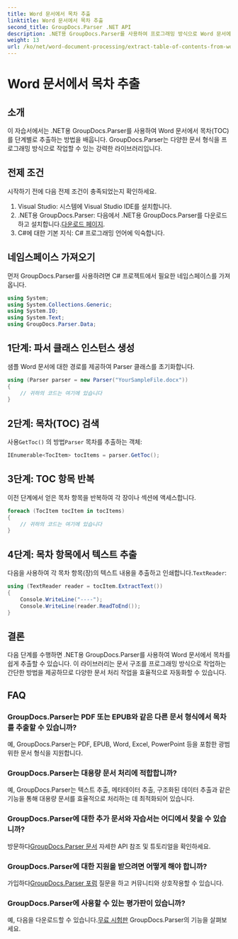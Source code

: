 ```yaml
---
title: Word 문서에서 목차 추출
linktitle: Word 문서에서 목차 추출
second_title: GroupDocs.Parser .NET API
description: .NET용 GroupDocs.Parser를 사용하여 프로그래밍 방식으로 Word 문서에서 목차(TOC)를 추출하는 방법을 알아보세요.
weight: 13
url: /ko/net/word-document-processing/extract-table-of-contents-from-word-document/
---
```


# Word 문서에서 목차 추출

## 소개
이 자습서에서는 .NET용 GroupDocs.Parser를 사용하여 Word 문서에서 목차(TOC)를 단계별로 추출하는 방법을 배웁니다. GroupDocs.Parser는 다양한 문서 형식을 프로그래밍 방식으로 작업할 수 있는 강력한 라이브러리입니다.
## 전제 조건
시작하기 전에 다음 전제 조건이 충족되었는지 확인하세요.
1. Visual Studio: 시스템에 Visual Studio IDE를 설치합니다.
2.  .NET용 GroupDocs.Parser: 다음에서 .NET용 GroupDocs.Parser를 다운로드하고 설치합니다.[다운로드 페이지](https://releases.groupdocs.com/parser/net/).
3. C#에 대한 기본 지식: C# 프로그래밍 언어에 익숙합니다.

## 네임스페이스 가져오기
먼저 GroupDocs.Parser를 사용하려면 C# 프로젝트에서 필요한 네임스페이스를 가져옵니다.
```csharp
using System;
using System.Collections.Generic;
using System.IO;
using System.Text;
using GroupDocs.Parser.Data;
```
## 1단계: 파서 클래스 인스턴스 생성
샘플 Word 문서에 대한 경로를 제공하여 Parser 클래스를 초기화합니다.
```csharp
using (Parser parser = new Parser("YourSampleFile.docx"))
{
    // 귀하의 코드는 여기에 있습니다
}
```
## 2단계: 목차(TOC) 검색
 사용`GetToc()` 의 방법`Parser` 목차를 추출하는 객체:
```csharp
IEnumerable<TocItem> tocItems = parser.GetToc();
```
## 3단계: TOC 항목 반복
이전 단계에서 얻은 목차 항목을 반복하여 각 장이나 섹션에 액세스합니다.
```csharp
foreach (TocItem tocItem in tocItems)
{
    // 귀하의 코드는 여기에 있습니다
}
```
## 4단계: 목차 항목에서 텍스트 추출
 다음을 사용하여 각 목차 항목(장)의 텍스트 내용을 추출하고 인쇄합니다.`TextReader`:
```csharp
using (TextReader reader = tocItem.ExtractText())
{
    Console.WriteLine("----");
    Console.WriteLine(reader.ReadToEnd());
}
```

## 결론
다음 단계를 수행하면 .NET용 GroupDocs.Parser를 사용하여 Word 문서에서 목차를 쉽게 추출할 수 있습니다. 이 라이브러리는 문서 구조를 프로그래밍 방식으로 작업하는 간단한 방법을 제공하므로 다양한 문서 처리 작업을 효율적으로 자동화할 수 있습니다.

## FAQ
### GroupDocs.Parser는 PDF 또는 EPUB와 같은 다른 문서 형식에서 목차를 추출할 수 있습니까?
예, GroupDocs.Parser는 PDF, EPUB, Word, Excel, PowerPoint 등을 포함한 광범위한 문서 형식을 지원합니다.
### GroupDocs.Parser는 대용량 문서 처리에 적합합니까?
예, GroupDocs.Parser는 텍스트 추출, 메타데이터 추출, 구조화된 데이터 추출과 같은 기능을 통해 대용량 문서를 효율적으로 처리하는 데 최적화되어 있습니다.
### GroupDocs.Parser에 대한 추가 문서와 자습서는 어디에서 찾을 수 있습니까?
 방문하다[GroupDocs.Parser 문서](https://tutorials.groupdocs.com/parser/net/) 자세한 API 참조 및 튜토리얼을 확인하세요.
### GroupDocs.Parser에 대한 지원을 받으려면 어떻게 해야 합니까?
 가입하다[GroupDocs.Parser 포럼](https://forum.groupdocs.com/c/parser/17) 질문을 하고 커뮤니티와 상호작용할 수 있습니다.
### GroupDocs.Parser에 사용할 수 있는 평가판이 있습니까?
 예, 다음을 다운로드할 수 있습니다.[무료 시험판](https://releases.groupdocs.com/) GroupDocs.Parser의 기능을 살펴보세요.